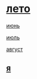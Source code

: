 <!DOCTYPE html>
<html>
<head>
<meta charset="utf-8">
<title>времена года</title>
</head>
<body>
<h1>
	<a href="https://yandex.ru/images/search?pos=0&from=tabbar&text=лето&img_url=https%3A%2F%2Fsun9-18.userapi.com%2Fimpf%2Fc840225%2Fv840225448%2F2b9e%2FMN-iq35vzWc.jpg%3Fsize%3D1280x853%26quality%3D96%26sign%3D9dcee68ad6fb36f4efb5d4082ac5b49e%26c_uniq_tag%3DiDLjkf30rI39rcqe4dUiu96GpPBBy_R3B1MwnmY8b4o%26type%3Dalbum&rpt=simage&lr=65">лето</a>
</h1>
<p><a href="https://yandex.ru/images/search?pos=11&from=tabbar&img_url=https%3A%2F%2Fsun9-74.userapi.com%2Fimpg%2FASl6ss16WilRWv34qRy25yGnecE68Wg_CrSqZg%2FudMkdlcBaxA.jpg%3Fsize%3D714x536%26quality%3D96%26sign%3Dca10b3e7c84450db12900b8352520fda%26c_uniq_tag%3DMVD5dKymsSH_jJc4P1606mwmhPLU7uqo8s0wjNcz_TE%26type%3Dalbum&text=июнь&rpt=simage&lr=65">июнь</a></p>
<p><a href="https://yandex.ru/images/search?p=1&text=июль&pos=20&rpt=simage&img_url=https%3A%2F%2Fscontent-arn2-2.cdninstagram.com%2Fv%2Ft51.2885-15%2Fe35%2F106177318_106174171087748_1073987365584783131_n.jpg%3F_nc_ht%3Dscontent-arn2-2.cdninstagram.com%26_nc_cat%3D108%26_nc_ohc%3DBv0UoXZuxwUAX9mhZfk%26oh%3D29d79ff2fd94deccbc55bf9fb7de372a%26oe%3D5F51861F&from=tabbar&lr=65">июль</a></p>
<p><a href="https://yandex.ru/images/search?p=1&text=август&pos=12&rpt=simage&img_url=https%3A%2F%2F3.404content.com%2F1%2FED%2F9E%2F2540669516925895850%2Ffullsize.jpg&from=tabbar&lr=65">август</a></p>
<h2><a href="C:\Users\Sofi8\Desktop\мои фото\ARMF9528.JPG">я</a></h2>
</body>
</html>
